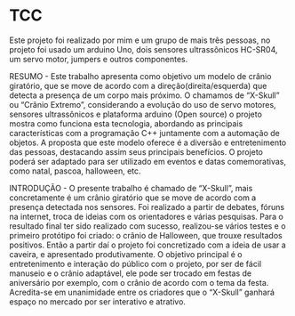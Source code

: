 # TCC
Este projeto foi realizado por mim e um grupo de mais três pessoas, no projeto foi usado um arduino Uno, dois sensores ultrassônicos HC-SR04,  um servo motor, jumpers e outros componentes.

RESUMO -
Este trabalho apresenta como objetivo um modelo de crânio giratório, que se move de acordo com a direção(direita/esquerda) que detecta a presença de um corpo mais próximo. O chamamos de “X-Skull” ou “Crânio Extremo”, considerando a evolução do uso de servo motores, sensores ultrassônicos e plataforma arduino (Open source) o projeto mostra como funciona esta tecnologia, abordando as principais características com a programação C++ juntamente com a automação de objetos.
A proposta que este modelo oferece é a diversão e entretenimento das pessoas, destacando assim seus principais benefícios. O projeto poderá ser adaptado para ser utilizado em eventos e datas comemorativas, como natal, pascoa, halloween, etc.

INTRODUÇÃO -
O presente trabalho é chamado de “X-Skull”, mais concretamente é um crânio giratório que se move de acordo com a presença detectada nos sensores. Foi realizado a partir de debates, fóruns na internet, troca de ideias com os orientadores e várias pesquisas. 
Para o resultado final ter sido realizado com sucesso, realizou-se vários testes e o primeiro protótipo foi criado: o crânio de Halloween, que trouxe resultados positivos. Então a partir daí o projeto foi concretizado com a ideia de usar a caveira, e apresentado produtivamente.
O objetivo principal é o entretenimento e interação do público com o projeto, por ser de fácil manuseio e o crânio adaptável, ele pode ser trocado em festas de aniversário por exemplo, com o crânio de acordo com o tema da festa. Acredita-se em unanimidade entre os criadores que o “X-Skull” ganhará espaço no mercado por ser interativo e atrativo.
